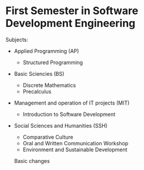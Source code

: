 # First Semester in Software Development Engineering
Subjects:
- Applied Programming (AP)
  - Structured Programming
- Basic Sciencies (BS)
  - Discrete Mathematics
  - Precalculus
- Management and operation of IT projects (MIT)
  - Introduction to Software Development
- Social Sciences and Humanities (SSH)
  - Comparative Culture
  - Oral and Written Communication Workshop
  - Environment and Sustainable Development

  Basic changes